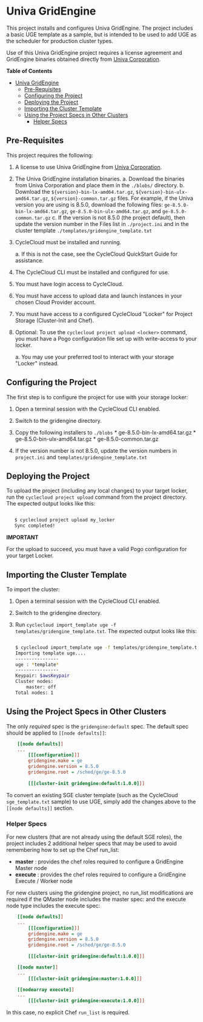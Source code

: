# Univa GridEngine #

This project installs and configures Univa GridEngine.   The project includes a basic UGE template as a sample, but is intended to be used to add UGE as the scheduler for production cluster types.

Use of this Univa GridEngine project requires a license agreement and GridEngine binaries obtained directly 
from [Univa Corporation](http://www.univa.com/products/).

<!-- markdown-toc start - Don't edit this section. Run M-x markdown-toc-generate-toc again -->

**Table of Contents**

- [Univa GridEngine](#univa-gridengine)
    - [Pre-Requisites](#pre-requisites)
    - [Configuring the Project](#configuring-the-project)
    - [Deploying the Project](#deploying-the-project)
    - [Importing the Cluster Template](#importing-the-cluster-template)
    - [Using the Project Specs in Other Clusters](#using-the-project-specs-in-other-clusters)
        - [Helper Specs](#helper-specs)

<!-- markdown-toc end -->


## Pre-Requisites ##


This project requires the following:

  1. A license to use Univa GridEngine from [Univa Corporation](http://www.univa.com/products/).
  
  2. The Univa GridEngine installation binaries.
      a. Download the binaries from Univa Corporation and place them in the `./blobs/` directory.
      b. Download the `${version}-bin-lx-amd64.tar.gz`, `${version}-bin-ulx-amd64.tar.gz`, `${version}-common.tar.gz` files. For example, if the Univa version you are using is 8.5.0, download the following files: `ge-8.5.0-bin-lx-amd64.tar.gz`, `ge-8.5.0-bin-ulx-amd64.tar.gz`, and `ge-8.5.0-common.tar.gz`
      c. If the version is not 8.5.0 (the project default), then update the version number in the Files list in `./project.ini` and in the cluster template `./templates/gridengine_template.txt`
     
  3. CycleCloud must be installed and running.

     a. If this is not the case, see the CycleCloud QuickStart Guide for
        assistance.

  4. The CycleCloud CLI must be installed and configured for use.

  5. You must have login access to CycleCloud.

  6. You must have access to upload data and launch instances in your chosen
     Cloud Provider account.

  7. You must have access to a configured CycleCloud "Locker" for Project Storage
     (Cluster-Init and Chef).

  8. Optional: To use the `cyclecloud project upload <locker>` command, you must
     have a Pogo configuration file set up with write-access to your locker.

     a. You may use your preferred tool to interact with your storage "Locker"
        instead.


## Configuring the Project ##


The first step is to configure the project for use with your storage locker:

  1. Open a terminal session with the CycleCloud CLI enabled.

  2. Switch to the gridengine directory.

  3. Copy the following installers to `./blobs`
    * ge-8.5.0-bin-lx-amd64.tar.gz
    * ge-8.5.0-bin-ulx-amd64.tar.gz
    * ge-8.5.0-common.tar.gz
    
  4. If the version number is not 8.5.0, update the version numbers in `project.ini` and `templates/gridengine_template.txt`
    

## Deploying the Project ##


To upload the project (including any local changes) to your target locker, run the
`cyclecloud project upload` command from the project directory.  The expected output looks like
this:

``` bash

   $ cyclecloud project upload my_locker
   Sync completed!

```


**IMPORTANT**

For the upload to succeed, you must have a valid Pogo configuration for your target Locker.


## Importing the Cluster Template ##


To import the cluster:

 1. Open a terminal session with the CycleCloud CLI enabled.

 2. Switch to the gridengine directory.

 3. Run ``cyclecloud import_template uge -f templates/gridengine_template.txt``.
    The expected output looks like this:
    
    ``` bash
    
    $ cyclecloud import_template uge -f templates/gridengine_template.txt
    Importing template uge....
    ----------------
    uge : *template*
    ----------------
    Keypair: $awsKeypair
    Cluster nodes:
        master: off
    Total nodes: 1
    ```


## Using the Project Specs in Other Clusters ##

The only *required* spec is the `gridengine:default` spec.   The default spec should be applied to `[[node defaults]]`:

``` ini
    [[node defaults]]
    ...
        [[[configuration]]]
        gridengine.make = ge
        gridengine.version = 8.5.0
        gridengine.root = /sched/ge/ge-8.5.0
    
        [[[cluster-init gridengine:default:1.0.0]]]

```

To convert an existing SGE cluster template (such as the CycleCloud `sge_template.txt` sample) to use UGE, simply add the changes above to the `[[node defaults]]` section.

### Helper Specs ###

For new clusters (that are not already using the default SGE roles), the project includes 2 additional helper specs that may be used to avoid remembering how to set up the Chef run_list: 

  * **master** : provides the chef roles required to configure a GridEngine Master node
  * **execute** : provides the chef roles required to configure a GridEngine Execute / Worker node
  
  
For new clusters using the gridengine project, no run_list modifications are required if the QMaster node includes the master spec: and the execute node type includes the execute spec:

``` ini
    [[node defaults]]
    ...
        [[[configuration]]]
        gridengine.make = ge
        gridengine.version = 8.5.0
        gridengine.root = /sched/ge/ge-8.5.0
    
        [[[cluster-init gridengine:default:1.0.0]]]

    [[node master]]
    ...
        [[[cluster-init gridengine:master:1.0.0]]]

    [[nodearray execute]]
    ...
        [[[cluster-init gridengine:execute:1.0.0]]]

```

In this case, no explicit Chef `run_list` is required.
